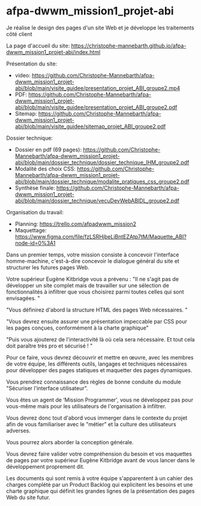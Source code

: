 # afpa-dwwm_mission1_projet-abi
Je réalise le design des pages d'un site Web et je développe les traitements côté client

La page d'accueil du site: https://christophe-mannebarth.github.io/afpa-dwwm_mission1_projet-abi/index.html

Présentation du site:
  - video: https://github.com/Christophe-Mannebarth/afpa-dwwm_mission1_projet-abi/blob/main/visite_guidee/presentation_projet_ABI_groupe2.mp4
  - PDF: https://github.com/Christophe-Mannebarth/afpa-dwwm_mission1_projet-abi/blob/main/visite_guidee/presentation_projet_ABI_groupe2.pdf
  - Sitemap: https://github.com/Christophe-Mannebarth/afpa-dwwm_mission1_projet-abi/blob/main/visite_guidee/sitemap_projet_ABI_groupe2.pdf
  
Dossier technique:
  - Dossier en pdf (69 pages): https://github.com/Christophe-Mannebarth/afpa-dwwm_mission1_projet-abi/blob/main/dossier_technique/dossier_technique_IHM_groupe2.pdf
  - Modalité des choix CSS: https://github.com/Christophe-Mannebarth/afpa-dwwm_mission1_projet-abi/blob/main/dossier_technique/modalite_pratiques_css_groupe2.pdf
  - Synthèse finale: https://github.com/Christophe-Mannebarth/afpa-dwwm_mission1_projet-abi/blob/main/dossier_technique/vecuDevWebABIDL_groupe2.pdf
  
Organisation du travail: 
- Planning: https://trello.com/afpadwwm_mission2
- Maquettage: https://www.figma.com/file/fzLSRHjbeLjBntEZAtp7tM/Maquette_ABI?node-id=0%3A1

Dans un premier temps, votre mission consiste à concevoir l'interface homme-machine, 
c'est-à-dire concevoir le dialogue général du site et structurer les futures pages Web.

Votre supérieur Eugène Kitbridge vous a prévenu : "Il ne s'agit pas de développer un site complet 
mais de travailler sur une sélection de fonctionnalités à infiltrer que vous choisirez 
parmi toutes celles qui sont envisagées. "

"Vous définirez d'abord la structure HTML des pages Web nécessaires. "

"Vous devrez ensuite assurer une présentation impeccable par CSS pour les pages conçues, 
conformément à la charte graphique"

"Puis vous ajouterez de l'interactivité là où cela sera nécessaire. 
Et tout cela doit paraître très pro et sécurisé ! "

Pour ce faire, vous devrez découvrir et mettre en œuvre, avec les membres de votre équipe, 
les différents outils, langages et techniques nécessaires pour développer des pages statiques 
et maquetter des pages dynamiques.

Vous prendrez connaissance des règles de bonne conduite du module "Sécuriser l'interface utilisateur".

Vous êtes un agent de ‘Mission Programmer', vous ne développez pas pour vous-même mais pour les utilisateurs
de l'organisation à infiltrer.

Vous devrez donc tout d'abord vous immerger dans le contexte du projet afin de vous familiariser avec le 
"métier" et la culture des utilisateurs adverses.

Vous pourrez alors aborder la conception générale.

Vous devrez faire valider votre compréhension du besoin et vos maquettes de pages par votre supérieur 
Eugène Kitbridge avant de vous lancer dans le développement proprement dit.

Les documents qui sont remis à votre équipe s'apparentent à un cahier des charges complété par un Product 
Backlog qui explicitent les besoins et une charte graphique qui définit les grandes lignes de la présentation des pages Web du site futur.

